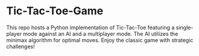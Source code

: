 # Tic-Tac-Toe-Game
This repo hosts a Python implementation of Tic-Tac-Toe featuring a single-player mode against an AI and a multiplayer mode. The AI utilizes the minimax algorithm for optimal moves. Enjoy the classic game with strategic challenges!
